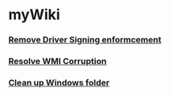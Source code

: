 # myWiki

### [Remove Driver Signing enformcement](./RemoveWindowsDriverSigning.md)

### [Resolve WMI Corruption](./WmiCorruption.md)

### [Clean up Windows folder](./WindowsFolderCleanup.md)